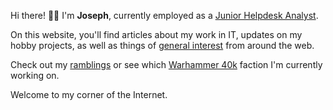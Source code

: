 Hi there! 👋🏻 I'm **Joseph**, currently employed as a [Junior Helpdesk Analyst](https://www.linkedin.com/in/josephsfleet/).

On this website, you'll find articles about my work in IT, updates on my hobby projects, as well as things of [general interest](/) from around the web.

Check out my [ramblings](/blog) or see which [Warhammer 40k](/hobby) faction I'm currently working on.

Welcome to my corner of the Internet.